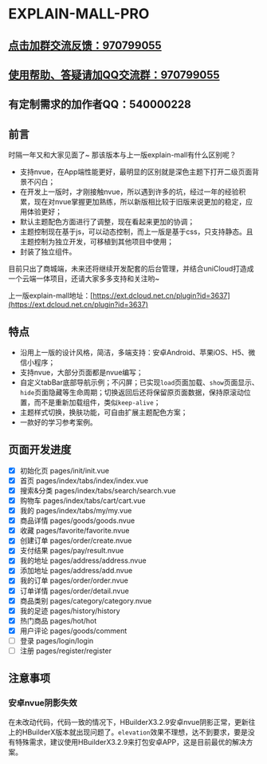 # EXPLAIN-MALL-PRO

## [点击加群交流反馈：970799055](https://jq.qq.com/?_wv=1027&k=KFkDL5gp)

## [使用帮助、答疑请加QQ交流群：970799055](https://jq.qq.com/?_wv=1027&k=KFkDL5gp)

## 有定制需求的加作者QQ：540000228

## 前言
时隔一年又和大家见面了~ 那该版本与上一版explain-mall有什么区别呢？
* 支持nvue，在App端性能更好，最明显的区别就是深色主题下打开二级页面背景不闪白；
* 在开发上一版时，才刚接触nvue，所以遇到许多的坑，经过一年的经验积累，现在对nvue掌握更加熟练，所以新版相比较于旧版来说更加的稳定，应用体验更好；
* 默认主题配色方面进行了调整，现在看起来更加的协调；
* 主题控制现在基于js，可以动态控制，而上一版是基于css，只支持静态。且主题控制为独立开发，可移植到其他项目中使用；
* 封装了独立组件。

目前只出了商城端，未来还将继续开发配套的后台管理，并结合uniCloud打造成一个云端一体项目，还请大家多多支持和关注哟~

上一版explain-mall地址：[https://ext.dcloud.net.cn/plugin?id=3637](https://ext.dcloud.net.cn/plugin?id=3637)

## 特点
* 沿用上一版的设计风格，简洁，多端支持：安卓Android、苹果iOS、H5、微信小程序；
* 支持nvue，大部分页面都是nvue编写；
* 自定义tabBar底部导航示例；不闪屏；已实现`load`页面加载、`show`页面显示、`hide`页面隐藏等生命周期；切换返回后还将保留原页面数据，保持原滚动位置，而不是重新加载组件，类似`keep-alive`；
* 主题样式切换，换肤功能，可自由扩展主题配色方案；
* 一款好的学习参考案例。

## 页面开发进度
* [x] 初始化页 pages/init/init.vue
* [x] 首页 pages/index/tabs/index/index.vue
* [x] 搜索&分类 pages/index/tabs/search/search.vue
* [x] 购物车 pages/index/tabs/cart/cart.vue
* [x] 我的 pages/index/tabs/my/my.vue
* [x] 商品详情 pages/goods/goods.nvue
* [x] 收藏 pages/favorite/favorite.nvue
* [x] 创建订单 pages/order/create.nvue
* [x] 支付结果 pages/pay/result.nvue
* [x] 我的地址 pages/address/address.nvue
* [x] 添加地址 pages/address/add.nvue
* [x] 我的订单 pages/order/order.nvue
* [x] 订单详情 pages/order/detail.nvue
* [x] 商品类别 pages/category/category.nvue
* [x] 我的足迹 pages/history/history
* [x] 热门商品 pages/hot/hot
* [x] 用户评论 pages/goods/comment
* [ ] 登录 pages/login/login
* [ ] 注册 pages/register/register

## 注意事项
### 安卓nvue阴影失效
在未改动代码，代码一致的情况下，HBuilderX3.2.9安卓nvue阴影正常，更新往上的HBuilderX版本就出现问题了。`elevation`效果不理想，达不到要求，要是没有特殊需求，建议使用HBuilderX3.2.9来打包安卓APP，这是目前最优的解决方案。
